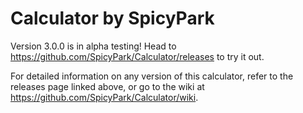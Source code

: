 # Calculator by SpicyPark
Version 3.0.0 is in alpha testing! Head to https://github.com/SpicyPark/Calculator/releases to try it out.

For detailed information on any version of this calculator, refer to the releases page linked above, or go to the wiki at https://github.com/SpicyPark/Calculator/wiki.
